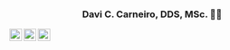 <h3 align="center">Davi C. Carneiro, DDS, MSc. 🧔🏻‍</h3>

[<img align="left" alt="daviccarneiro | LinkedIn" width="22px" src="https://cdn.jsdelivr.net/npm/simple-icons@v3/icons/linkedin.svg" />][linkedin]
[<img align="left" alt="daviccarneiro | Instagram" width="22px" src="https://cdn.jsdelivr.net/npm/simple-icons@v3/icons/instagram.svg" />][instagram]
[<img align="left" alt="daviccarneiro | Beacons" width="22px" src="https://bookface-images.s3.amazonaws.com/small_logos/2e15ea27dc080dc0feb5349b7dde5f0d8d7c939c.png" />][beacons]

[instagram]: https://instagram.com/daviccarneiro
[linkedin]: https://linkedin.com/in/daviccarneiro
[beacons]: https://www.beacons.ai/daviccarneiro
